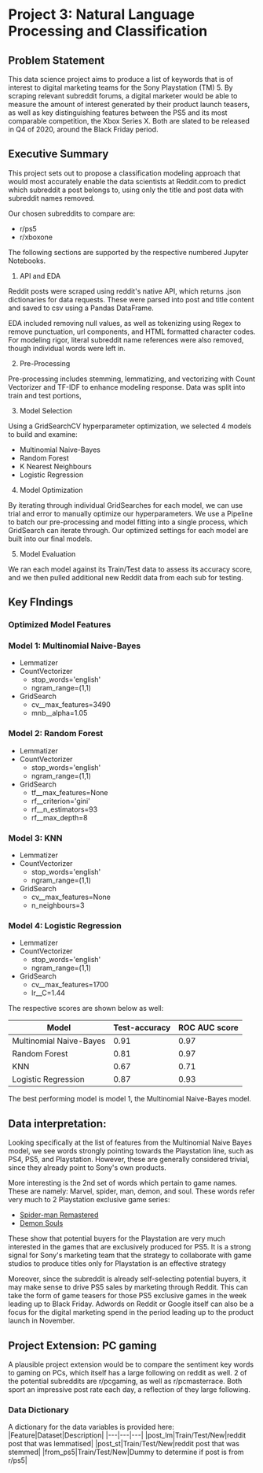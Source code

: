# Project 3: Natural Language Processing and Classification

## Problem Statement

This data science project aims to produce a list of keywords that is of interest to digital marketing teams for the Sony Playstation (TM) 5. By scraping relevant subreddit forums, a digital marketer would be able to measure the amount of interest generated by their product launch teasers, as well as key distinguishing features between the PS5 and its most comparable competition, the Xbox Series X. Both are slated to be released in Q4 of 2020, around the Black Friday period. 

## Executive Summary

This project sets out to propose a classification modeling approach that would most accurately enable the data scientists at Reddit.com to predict which subreddit a post belongs to, using only the title and post data with subreddit names removed. 

Our chosen subreddits to compare are:

- r/ps5
- r/xboxone

The following sections are supported by the respective numbered Jupyter Notebooks.

1. API and EDA

Reddit posts were scraped using reddit's native API, which returns .json dictionaries for data requests. These were parsed into post and title content and saved to csv using a Pandas DataFrame.

EDA included removing null values, as well as tokenizing using Regex to remove punctuation, url components, and HTML formatted character codes. For modeling rigor, literal subreddit name references were also removed, though individual words were left in.

2. Pre-Processing

Pre-processing includes stemming, lemmatizing, and vectorizing with Count Vectorizer and TF-IDF to enhance modeling response. Data was split into train and test portions,

3. Model Selection

Using a GridSearchCV hyperparameter optimization, we selected 4 models to build and examine:

- Multinomial Naive-Bayes
- Random Forest
- K Nearest Neighbours
- Logistic Regression

4. Model Optimization

By iterating through individual GridSearches for each model, we can use trial and error to manually optimize our hyperparameters. We use a Pipeline to batch our pre-processing and model fitting into a single process, which GridSearch can iterate through. Our optimized settings for each model are built into our final models.

5. Model Evaluation

We ran each model against its Train/Test data to assess its accuracy score, and we then pulled additional new Reddit data from each sub for testing.

## Key FIndings
### Optimized Model Features

### Model 1: Multinomial Naive-Bayes

- Lemmatizer
- CountVectorizer
    - stop_words='english'
    - ngram_range=(1,1)
- GridSearch
    - cv__max_features=3490
    - mnb__alpha=1.05

### Model 2: Random Forest

- Lemmatizer
- CountVectorizer
    - stop_words='english'
    - ngram_range=(1,1)
- GridSearch
    - tf__max_features=None
    - rf__criterion='gini'
    - rf__n_estimators=93
    - rf__max_depth=8

### Model 3: KNN

- Lemmatizer
- CountVectorizer
    - stop_words='english'
    - ngram_range=(1,1)
- GridSearch
    - cv__max_features=None
    - n_neighbours=3

### Model 4: Logistic Regression

- Lemmatizer
- CountVectorizer
    - stop_words='english'
    - ngram_range=(1,1)
- GridSearch
    - cv__max_features=1700
    - lr__C=1.44
    
The respective scores are shown below as well:

|Model|Test-accuracy|ROC AUC score|
|---|---|---|
|Multinomial Naive-Bayes|0.91|0.97|
|Random Forest|0.81|0.97|
|KNN|0.67|0.71|
|Logistic Regression|0.87|0.93|

The best performing model is model 1, the Multinomial Naive-Bayes model.

## Data interpretation:

Looking specifically at the list of features from the Multinomial Naive Bayes model, we see words strongly pointing towards the Playstation line, such as PS4, PS5, and Playstation. However, these are generally considered trivial, since they already point to Sony's own products.

More interesting is the 2nd set of words which pertain to game names. These are namely: Marvel, spider, man, demon, and soul. These words refer very much to 2 Playstation exclusive game series:

- [Spider-man Remastered](https://blog.playstation.com/2020/09/30/marvels-spider-man-remastered-detailed/)
- [Demon Souls](https://www.playstation.com/en-us/games/demons-souls/)

These show that potential buyers for the Playstation are very much interested in the games that are exclusively produced for PS5. It is a strong signal for Sony's marketing team that the strategy to collaborate with game studios to produce titles only for Playstation is an effective strategy

Moreover, since the subreddit is already self-selecting potential buyers, it may make sense to drive PS5 sales by marketing through Reddit. This can take the form of game teasers for those PS5 exclusive games in the week leading up to Black Friday. Adwords on Reddit or Google itself can also be a focus for the digital marketing spend in the period leading up to the product launch in November.

## Project Extension: PC gaming

A plausible project extension would be to compare the sentiment key words to gaming on PCs, which itself has a large following on reddit as well. 2 of the potential subreddits are r/pcgaming, as well as r/pcmasterrace. Both sport an impressive post rate each day, a reflection of they large following.

### Data Dictionary
A dictionary for the data variables is provided here:
|Feature|Dataset|Description|
|---|---|---|
|post_lm|Train/Test/New|reddit post that was lemmatised|
|post_st|Train/Test/New|reddit post that was stemmed|
|from_ps5|Train/Test/New|Dummy to determine if post is from r/ps5|